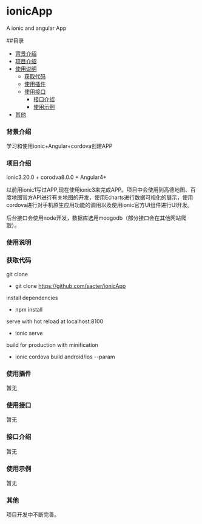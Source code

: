 # ionicApp
A ionic and angular App

##目录
* [背景介绍](#背景介绍)
* [项目介绍](#项目介绍)
* [使用说明](#使用说明)
  * [获取代码](#获取代码)
  * [使用插件](#使用插件)
  * [使用接口](#使用接口)
    * [接口介绍](#接口介绍)
    * [使用示例](#使用示例)
* [其他](#其他)

<a name="背景介绍"></a>
### 背景介绍 

学习和使用ionic+Angular+cordova创建APP

<a name="项目介绍"></a>
### 项目介绍

ionic3.20.0 + corodva8.0.0 + Angular4+ <br/>

以前用ionic1写过APP,现在使用ionic3来完成APP。项目中会使用到高德地图、百度地图官方API进行有关地图的开发，使用Echarts进行数据可视化的展示，使用cordova进行对手机原生应用功能的调用以及使用ionic官方UI组件进行UI开发。<br/>

后台接口会使用node开发，数据库选用moogodb（部分接口会在其他网站爬取）。<br/>

<a name="使用说明"></a>
### 使用说明

<a name="获取代码"></a>
### 获取代码

git clone
* git clone https://github.com/sacter/ionicApp

install dependencies
* npm install

serve with hot reload at localhost:8100
* ionic serve

build for production with minification
* ionic cordova build android/ios --param

<a name="使用插件"></a>
### 使用插件
暂无

<a name="使用接口"></a>
### 使用接口
暂无

<a name="接口介绍"></a>
### 接口介绍
暂无

<a name="使用示例"></a>
### 使用示例
暂无


<a name="其他"></a>
### 其他
项目开发中不断完善。
